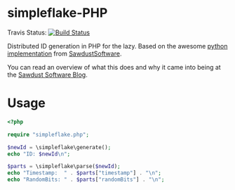 # simpleflake-PHP

Travis Status: [![Build Status](https://secure.travis-ci.org/michaelcontento/simpleflake-php.png?branch=master)](http://travis-ci.org/michaelcontento/simpleflake-php)


Distributed ID generation in PHP for the lazy. Based on the awesome [python implementation][simpleflake-py] from [SawdustSoftware][].

You can read an overview of what this does and why it came into being at the [Sawdust Software Blog][desc].

# Usage

```PHP
<?php

require "simpleflake.php";

$newId = \simpleflake\generate();
echo "ID: $newId\n";

$parts = \simpleflake\parse($newId);
echo "Timestamp:  " . $parts["timestamp"] . "\n";
echo "RandomBits: " . $parts["randomBits"] . "\n";
```

[desc]: http://engineering.custommade.com/simpleflake-distributed-id-generation-for-the-lazy/
[simpleflake-py]: https://github.com/SawdustSoftware/simpleflake
[SawdustSoftware]: http://sawdustsoftware.com/
  


